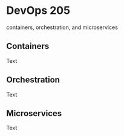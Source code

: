 # DevOps 205

containers, orchestration, and microservices

## Containers

Text

## Orchestration

Text

## Microservices

Text